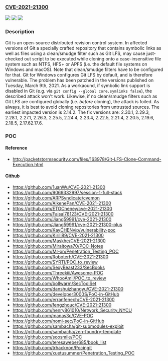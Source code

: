### [CVE-2021-21300](https://cve.mitre.org/cgi-bin/cvename.cgi?name=CVE-2021-21300)
![](https://img.shields.io/static/v1?label=Product&message=git&color=blue)
![](https://img.shields.io/static/v1?label=Version&message=n%2Fa&color=blue)
![](https://img.shields.io/static/v1?label=Vulnerability&message=CWE-59%20Improper%20Link%20Resolution%20Before%20File%20Access%20('Link%20Following')&color=brighgreen)

### Description

Git is an open-source distributed revision control system. In affected versions of Git a specially crafted repository that contains symbolic links as well as files using a clean/smudge filter such as Git LFS, may cause just-checked out script to be executed while cloning onto a case-insensitive file system such as NTFS, HFS+ or APFS (i.e. the default file systems on Windows and macOS). Note that clean/smudge filters have to be configured for that. Git for Windows configures Git LFS by default, and is therefore vulnerable. The problem has been patched in the versions published on Tuesday, March 9th, 2021. As a workaound, if symbolic link support is disabled in Git (e.g. via `git config --global core.symlinks false`), the described attack won't work. Likewise, if no clean/smudge filters such as Git LFS are configured globally (i.e. _before_ cloning), the attack is foiled. As always, it is best to avoid cloning repositories from untrusted sources. The earliest impacted version is 2.14.2. The fix versions are: 2.30.1, 2.29.3, 2.28.1, 2.27.1, 2.26.3, 2.25.5, 2.24.4, 2.23.4, 2.22.5, 2.21.4, 2.20.5, 2.19.6, 2.18.5, 2.17.62.17.6.

### POC

#### Reference
- http://packetstormsecurity.com/files/163978/Git-LFS-Clone-Command-Execution.html

#### Github
- https://github.com/1uanWu/CVE-2021-21300
- https://github.com/9069332997/session-1-full-stack
- https://github.com/ARPSyndicate/cvemon
- https://github.com/AlkenePan/CVE-2021-21300
- https://github.com/ETOCheney/cve-2021-21300
- https://github.com/Faisal78123/CVE-2021-21300
- https://github.com/Jiang59991/cve-2021-21300
- https://github.com/Jiang59991/cve-2021-21300-plus
- https://github.com/KayCHENvip/vulnerability-poc
- https://github.com/Kirill89/CVE-2021-21300
- https://github.com/Maskhe/CVE-2021-21300
- https://github.com/Miraitowa70/POC-Notes
- https://github.com/Mr-xn/Penetration_Testing_POC
- https://github.com/Roboterh/CVE-2021-21300
- https://github.com/SYRTI/POC_to_review
- https://github.com/SexyBeast233/SecBooks
- https://github.com/Threekiii/Awesome-POC
- https://github.com/WhooAmii/POC_to_review
- https://github.com/bollwarm/SecToolSet
- https://github.com/danshuizhangyu/CVE-2021-21300
- https://github.com/developer3000S/PoC-in-GitHub
- https://github.com/erranfenech/CVE-2021-21300
- https://github.com/fengzhouc/CVE-2021-21300
- https://github.com/henry861010/Network_Security_NYCU
- https://github.com/manas3c/CVE-POC
- https://github.com/nomi-sec/PoC-in-GitHub
- https://github.com/sambacha/git-submodules-exploit
- https://github.com/sambacha/zen-foundry-template
- https://github.com/soosmile/POC
- https://github.com/teresaweber685/book_list
- https://github.com/trhacknon/Pocingit
- https://github.com/xuetusummer/Penetration_Testing_POC

